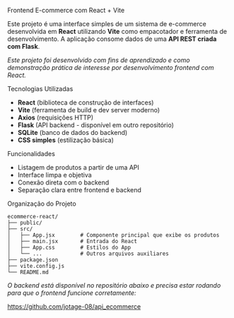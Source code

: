 Frontend E-commerce com React + Vite

Este projeto é uma interface simples de um sistema de e-commerce desenvolvida em **React** utilizando **Vite** como empacotador e ferramenta de desenvolvimento. A aplicação consome dados de uma **API REST criada com Flask**.

*Este projeto foi desenvolvido com fins de aprendizado e como demonstração prática de interesse por desenvolvimento frontend com React.*

Tecnologias Utilizadas

- **React** (biblioteca de construção de interfaces)
- **Vite** (ferramenta de build e dev server moderno)
- **Axios** (requisições HTTP)
- **Flask** (API backend - disponível em outro repositório)
- **SQLite** (banco de dados do backend)
- **CSS simples** (estilização básica)

Funcionalidades

- Listagem de produtos a partir de uma API
- Interface limpa e objetiva
- Conexão direta com o backend
- Separação clara entre frontend e backend

Organização do Projeto

```
ecommerce-react/
├── public/
├── src/
│   ├── App.jsx        # Componente principal que exibe os produtos
│   ├── main.jsx       # Entrada do React
│   ├── App.css        # Estilos do App
│   └── ...            # Outros arquivos auxiliares
├── package.json
├── vite.config.js
└── README.md
```

*O backend está disponível no repositório abaixo e precisa estar rodando para que o frontend funcione corretamente:*

https://github.com/jotage-08/api_ecommerce

